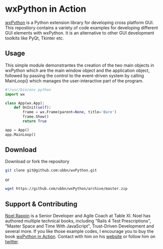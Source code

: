 # wxPython in Action

[wxPython](http://www.wxpython.org/) is a Python extension library for developing cross platform GUI. This repostiory contains a variety of code examples for developing different GUI elements with wxPython. It is an alternative to other GUI development toolkits like PyQt, Tkinter etc.

## Usage
This simple module demonstrantes the creation of the two main objects in wxPython which are the main window object and the application object, followed by passing the control to the event-driven system by calling MainLoop() which manages the user-interactive part of the program.

```python
#!/usr/bin/env python
import wx

class App(wx.App):
    def OnInit(self):
        frame = wx.Frame(parent=None, title='Bare')
        frame.Show()
        return True

app = App()
app.MainLoop()
```

## Download
Download or fork the repository

```sh
git clone git@github.com:ubbn/wxPython.git
```
or
```sh
wget https://github.com/ubbn/wxPython/archive/master.zip
```

## Support & Contributing

[Noel Rappin](https://www.amazon.com/Noel-Rappin/e/B002BLQ488) is a Senior Developer and Agile Coach at Table XI. Noel has authored multiple technical books, including "Rails 4 Test Prescriptions", "Master Space and Time With JavaScript", Trust-Driven Development and several more. If you like those example codes, I encourage you to buy the book [wxPython in Action](http://www.amazon.com/Wxpython-Action-Noel-Rappin/dp/1932394621). Contact with him on his [website](http://www.noelrappin.com/) or follow him on [twitter](https://twitter.com/noelrap).

